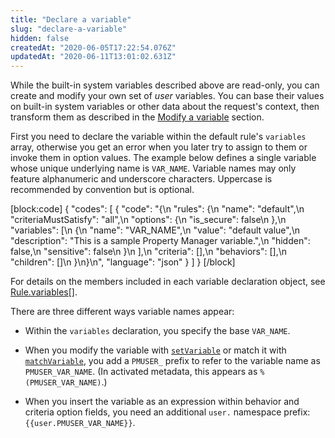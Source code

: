 ```yaml
---
title: "Declare a variable"
slug: "declare-a-variable"
hidden: false
createdAt: "2020-06-05T17:22:54.076Z"
updatedAt: "2020-06-11T13:01:02.631Z"
---
```

While the built-in system variables described above are read-only, you can create and modify your own set of _user_ variables. You can base their values on built-in system variables or other data about the request's context, then transform them as described in the [Modify a variable](#modifyavariable) section.

First you need to declare the variable within the default rule's `variables` array, otherwise you get an error when you later try to assign to them or invoke them in option values. The example below defines a single variable whose unique underlying name is `VAR_NAME`. Variable names may only feature alphanumeric and underscore characters. Uppercase is recommended by convention but is optional.

[block:code]
{
  "codes": [
    {
      "code": "{\n    \"rules\": {\n        \"name\": \"default\",\n        \"criteriaMustSatisfy\": \"all\",\n        \"options\": {\n            \"is_secure\": false\n        },\n        \"variables\": [\n            {\n                \"name\": \"VAR_NAME\",\n                \"value\": \"default value\",\n                \"description\": \"This is a sample Property Manager variable.\",\n                \"hidden\": false,\n                \"sensitive\": false\n            }\n        ],\n        \"criteria\": [],\n        \"behaviors\": [],\n        \"children\": []\n    }\n}\n",
      "language": "json"
    }
  ]
}
[/block]

For details on the members included in each variable declaration object, see [Rule.variables[]](#82234a11).

There are three different ways variable names appear:

- Within the `variables` declaration, you specify the base `VAR_NAME`.

- When you modify the variable with [`setVariable`](https://learn.akamai.com/en-us/api/core_features/property_manager/vlatest.html#setvariable) or match it with [`matchVariable`](https://learn.akamai.com/en-us/api/core_features/property_manager/vlatest.html#matchvariable), you add a `PMUSER_` prefix to refer to the variable name as `PMUSER_VAR_NAME`. (In activated metadata, this appears as `%(PMUSER_VAR_NAME)`.)

- When you insert the variable as an expression within behavior and criteria option fields, you need an additional `user.` namespace prefix: `{{user.PMUSER_VAR_NAME}}`.